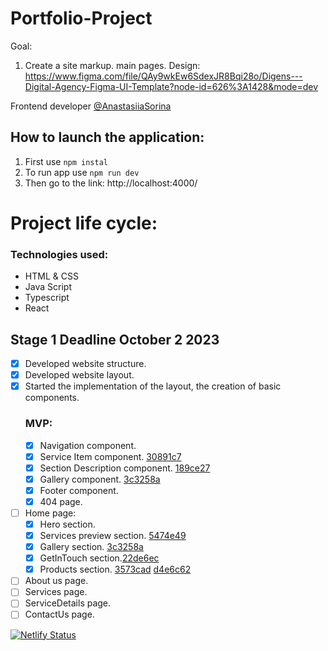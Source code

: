 # Portfolio-Project

Goal:

1. Create a site markup. main pages.
   Design: https://www.figma.com/file/QAy9wkEw6SdexJR8Bqi28o/Digens---Digital-Agency-Figma-UI-Template?node-id=626%3A1428&mode=dev

Frontend developer [@AnastasiiaSorina](https://github.com/AnastasiiaSorina)

## How to launch the application:

1. First use
   `npm instal`
2. To run app use
   `npm run dev`
3. Then go to the link:
   http://localhost:4000/

# Project life cycle:

### Technologies used:

- HTML & CSS
- Java Script
- Typescript
- React

## Stage 1 **Deadline October 2 2023**

- [x] Developed website structure.
- [x] Developed website layout.
- [x] Started the implementation of the layout, the creation of basic components.
  ### MVP:
  - [x] Navigation component.
  - [x] Service Item component. [30891c7](https://github.com/AnastasiiaSorina/html-css-markup/pull/3/commits/30891c7b71dde1430b3985dc39edccca9a4d6833)
  - [x] Section Description component. [189ce27](https://github.com/AnastasiiaSorina/html-css-markup/pull/2/commits/189ce27eebfed92ec795e111969096bb830bb448)
  - [x] Gallery component. [3c3258a](https://github.com/AnastasiiaSorina/html-css-markup/pull/4/commits/3c3258a0716277487e9c160a14ca9c5e4c3c4af3)
  - [x] Footer component.
  - [x] 404 page.
- [ ] Home page:
  - [x] Hero section.
  - [x] Services preview section. [5474e49](https://github.com/AnastasiiaSorina/html-css-markup/pull/3/commits/5474e49f14791cf3329c2806689106710d28dfc8)
  - [x] Gallery section. [3c3258a](https://github.com/AnastasiiaSorina/html-css-markup/pull/4/commits/3c3258a0716277487e9c160a14ca9c5e4c3c4af3)
  - [x] GetInTouch section.[22de6ec](https://github.com/AnastasiiaSorina/html-css-markup/pull/9/commits/22de6ecff4ecbf45dc1f1636049bf804e5799b34)
  - [x] Products section. [3573cad](https://github.com/AnastasiiaSorina/html-css-markup/pull/5/commits/3573cadcff2213ef6c737f29c59322052543f426) [d4e6c62](https://github.com/AnastasiiaSorina/html-css-markup/pull/6/commits/d4e6c621072c6c214369074e4b63fb3902e3997e)
- [ ] About us page.
- [ ] Services page.
- [ ] ServiceDetails page.
- [ ] ContactUs page.

[![Netlify Status](https://api.netlify.com/api/v1/badges/e1b7265b-1a9e-4cb5-94b4-e7e12bac3c38/deploy-status)](https://app.netlify.com/sites/cozy-gecko-c2739e/deploys)
